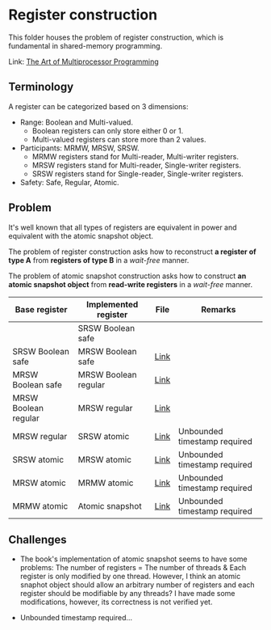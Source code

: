 # Register construction

This folder houses the problem of register construction, which is fundamental in shared-memory programming.

Link: [The Art of Multiprocessor Programming](https://g.co/kgs/w8L3qFC)

## Terminology

A register can be categorized based on 3 dimensions:
- Range: Boolean and Multi-valued.
  - Boolean registers can only store either 0 or 1.
  - Multi-valued registers can store more than 2 values.  
- Participants: MRMW, MRSW, SRSW.
  - MRMW registers stand for Multi-reader, Multi-writer registers.
  - MRSW registers stand for Multi-reader, Single-writer registers.
  - SRSW registers stand for Single-reader, Single-writer registers. 
- Safety: Safe, Regular, Atomic. 

## Problem

It's well known that all types of registers are equivalent in power and equivalent with the atomic snapshot object.

The problem of register construction asks how to reconstruct **a register of type A** from **registers of type B** in a *wait-free* manner.

The problem of atomic snapshot construction asks how to construct **an atomic snapshot object** from **read-write registers** in a *wait-free* manner.

|  Base register       | Implemented register | File      | Remarks |
|----------------------|----------------------|-----------|---------|
|                      | SRSW Boolean safe    |           |         |
| SRSW Boolean safe    | MRSW Boolean safe    | [Link](https://github.com/Huy-DNA/multiarts/blob/main/register-construction/MrswBooleanSafeRegister.java) |         |
| MRSW Boolean safe    | MRSW Boolean regular | [Link](https://github.com/Huy-DNA/multiarts/blob/main/register-construction/MrswBooleanRegularRegister.java) |         |
| MRSW Boolean regular | MRSW regular         | [Link](https://github.com/Huy-DNA/multiarts/blob/main/register-construction/MrswRegularRegister.java) |         |
| MRSW regular         | SRSW atomic          | [Link](https://github.com/Huy-DNA/multiarts/blob/main/register-construction/SrswAtomicRegister%20(with%20unbounded%20TS).java) | Unbounded timestamp required |
| SRSW atomic          | MRSW atomic          | [Link](https://github.com/Huy-DNA/multiarts/blob/main/register-construction/MrswAtomicRegister%20(with%20unbounded%20TS).java) | Unbounded timestamp required |
| MRSW atomic          | MRMW atomic          | [Link](https://github.com/Huy-DNA/multiarts/blob/main/register-construction/MrmwAtomicRegister%20(with%20unbounded%20TS).java) | Unbounded timestamp required |
| MRMW atomic          | Atomic snapshot      | [Link](https://github.com/Huy-DNA/multiarts/blob/main/register-construction/AtomicSnapshot%20(with%20unbounded%20TS).java) | Unbounded timestamp required |

## Challenges

- The book's implementation of atomic snapshot seems to have some problems: The number of registers = The number of threads & Each register is only modified by one thread. However, I think an atomic snaphot object should allow an arbitrary number of registers and each register should be modifiable by any threads? I have made some modifications, however, its correctness is not verified yet.

- Unbounded timestamp required...
